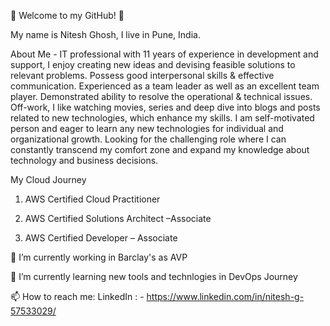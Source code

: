 👋 Welcome to my GitHub! 👋

My name is Nitesh Ghosh, I live in Pune, India.

About Me - 
IT professional with 11 years of experience in development and support, I enjoy creating new ideas and devising feasible solutions to relevant problems. Possess good interpersonal skills & effective communication. Experienced as a team leader as well as an excellent team player. Demonstrated ability to resolve the operational & technical issues. Off-work, I like watching movies, series and deep dive into blogs and posts related to new technologies, which enhance my skills. I am self-motivated person and eager to learn any new technologies for individual and organizational growth. Looking for the challenging role where I can constantly transcend my comfort zone and expand my knowledge about technology and business decisions.

My Cloud Journey

1. AWS Certified Cloud Practitioner

2. AWS Certified Solutions Architect –Associate

3. AWS Certified Developer – Associate

🔭 I’m currently working in Barclay's as AVP

🌱 I’m currently learning new tools and technlogies in DevOps Journey

📫 How to reach me:
   LinkedIn : - https://www.linkedin.com/in/nitesh-g-57533029/

<!--
**niteshghosh/niteshghosh** is a ✨ _special_ ✨ repository because its `README.md` (this file) appears on your GitHub profile.

Here are some ideas to get you started:

- 🔭 I’m currently working on ...
- 🌱 I’m currently learning ...
- 👯 I’m looking to collaborate on ...
- 🤔 I’m looking for help with ...
- 💬 Ask me about ...
- 📫 How to reach me: ...
- 😄 Pronouns: ...
- ⚡ Fun fact: ...
-->
